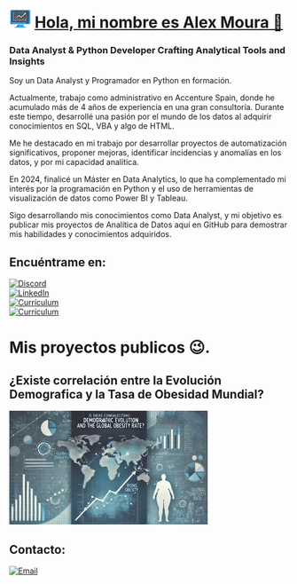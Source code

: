 # ![LinkedIn](https://github.com/MouraAnalyst/MouraAnalyst/blob/main/symbol_github.png) [Hola, mi nombre es Alex Moura 👋](https://www.linkedin.com/in/alex-moura-analyst/)
### Data Analyst & Python Developer Crafting Analytical Tools and Insights

Soy un Data Analyst y Programador en Python en formación.

Actualmente, trabajo como administrativo en Accenture Spain, donde he acumulado más de 4 años de experiencia en una gran consultoría. Durante este tiempo, desarrollé una pasión por el mundo de los datos al adquirir conocimientos en SQL, VBA y algo de HTML.

Me he destacado en mi trabajo por desarrollar proyectos de automatización significativos, proponer mejoras, identificar incidencias y anomalías en los datos, y por mi capacidad analítica.

En 2024, finalicé un Máster en Data Analytics, lo que ha complementado mi interés por la programación en Python y el uso de herramientas de visualización de datos como Power BI y Tableau.

Sigo desarrollando mis conocimientos como Data Analyst, y mi objetivo es publicar mis proyectos de Analítica de Datos aquí en GitHub para demostrar mis habilidades y conocimientos adquiridos.

## Encuéntrame en:

[![Discord](https://img.shields.io/badge/Discord-alex.gomes.moura-0023F5?style=for-the-badge&logo=discord&logoColor=white&labelColor=101010)](https://discord.com)
</br>
[![LinkedIn](https://img.shields.io/badge/LinkedIn-Alex%20Moura-EB3324?style=for-the-badge&logo=linkedin&logoColor=white&labelColor=101010)](https://www.linkedin.com/in/alex-moura-analyst/)
</br>
[![Currículum](https://img.shields.io/badge/Currículum-Spanish-00023D?style=for-the-badge&labelColor=101010)](https://github.com/MouraAnalyst/MouraAnalyst/blob/main/Curr%C3%ADculum%20Data%20Analyst%20-%20Spanish.pdf)
</br>
[![Currículum](https://img.shields.io/badge/Currículum-English-000C7B?style=for-the-badge&labelColor=101010)](https://github.com/MouraAnalyst/MouraAnalyst/blob/main/Curr%C3%ADculum%20Data%20Analyst%20-%20English.pdf)
</br>

# Mis proyectos publicos 😉.

## ¿Existe correlación entre la Evolución Demografica y la Tasa de Obesidad Mundial?

<a href="https://github.com/MouraAnalyst/EDA_Corr_tranning"><img src="https://github.com/MouraAnalyst/EDA_Corr_tranning/blob/main/Portada_imagen.jpg"/></a>

## Contacto:

[![Email](https://img.shields.io/badge/Email-alex%5Fgomes10%40hotmail.com-16417C?style=for-the-badge&labelColor=101010)](mailto:alex_gomes10@hotmail.com)

